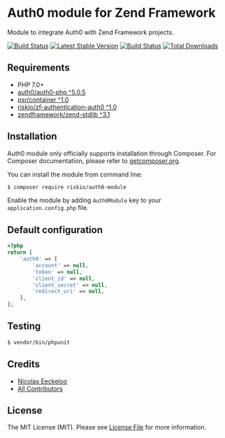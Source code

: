 Auth0 module for Zend Framework
===============================

Module to integrate Auth0 with Zend Framework projects.

[![Build Status](https://img.shields.io/travis/RiskioFr/auth0-module.svg?style=flat-square)](http://travis-ci.org/RiskioFr/auth0-module)
[![Latest Stable Version](http://img.shields.io/packagist/v/riskio/auth0-module.svg?style=flat-square)](https://packagist.org/packages/riskio/auth0-module)
[![Build Status](https://img.shields.io/travis/RiskioFr/auth0-module.svg?style=flat-square)](http://travis-ci.org/RiskioFr/auth0-module)
[![Total Downloads](http://img.shields.io/packagist/dt/riskio/auth0-module.svg?style=flat-square)](https://packagist.org/packages/riskio/auth0-module)

## Requirements

* PHP 7.0+
* [auth0/auth0-php ^5.0.5](https://github.com/auth0/auth0-php)
* [psr/container ^1.0](https://github.com/container-interop/container-interop)
* [riskio/zf-authentication-auth0 ^1.0](https://github.com/riskio/zf-authentication-auth0)
* [zendframework/zend-stdlib ^3.1](https://github.com/zendframework/zend-stdlib)

## Installation

Auth0 module only officially supports installation through Composer. For Composer documentation, please refer to
[getcomposer.org](http://getcomposer.org/).

You can install the module from command line:

```sh
$ composer require riskio/auth0-module
```

Enable the module by adding `Auth0Module` key to your `application.config.php` file.

## Default configuration

```php
<?php
return [
    'auth0' => [
        'account' => null,
        'token' => null,
        'client_id' => null,
        'client_secret' => null,
        'redirect_uri' => null,
    ],
];
```

## Testing

``` bash
$ vendor/bin/phpunit
```

## Credits

- [Nicolas Eeckeloo](https://github.com/neeckeloo)
- [All Contributors](https://github.com/RiskioFr/idempotency-module/contributors)

## License

The MIT License (MIT). Please see [License File](https://github.com/RiskioFr/auth0-module/blob/master/LICENSE) for more information.
